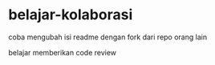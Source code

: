 # belajar-kolaborasi

coba mengubah isi readme dengan fork dari repo orang lain

belajar memberikan code review
